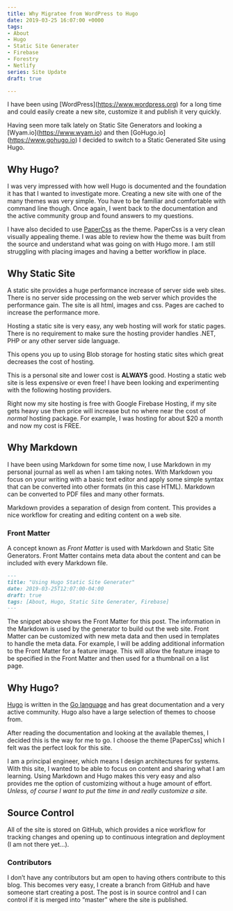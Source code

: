 ```yaml
---
title: Why Migratee from WordPress to Hugo
date: 2019-03-25 16:07:00 +0000
tags:
- About
- Hugo
- Static Site Generater
- Firebase
- Forestry
- Netlify
series: Site Update
draft: true

---
```

I have been using \[WordPress\](https://www.wordpress.org) for a long time and could easily create a new site, customize it and publish it very quickly. 

Having seen more talk lately on Static Site Generators and looking a \[Wyam.io\](https://www.wyam.io) and then \[GoHugo.io\](https://www.gohugo.io) I decided to switch to a Static Generated Site using Hugo.

## Why Hugo?

I was very impressed with how well Hugo is documented and the foundation it has that I wanted to investigate more. Creating a new site with one of the many themes was very simple. You have to be familiar and comfortable with command line though. Once again, I went back to the documentation and the active community group and found answers to my questions.

I have also decided to use [PaperCss](https://papercss-hugo-theme.netlify.com/) as the theme. PaperCss is a very clean visually appealing theme. I was able to review how the theme was built from the source and understand what was going on with Hugo more. I am still struggling with placing images and having a better workflow in place.

## Why Static Site

A static site provides a huge performance increase of server side web sites. There is no server side processing on the web server which provides the performance gain. The site is all html, images and css. Pages are cached to increase the performance more.

Hosting a static site is very easy, any web hosting will work for static pages. There is no requirement to make sure the hosting provider handles .NET, PHP or any other server side language.

This opens you up to using Blob storage for hosting static sites which great decreases the cost of hosting.

This is a personal site and lower cost is **ALWAYS** good.  Hosting a static web site is less expensive or even free! I have been looking and experimenting with the following hosting providers.

Right now my site hosting is free with Google Firebase Hosting, if my site gets heavy use then price will increase but no where near the cost of _normal_ hosting package. For example, I was hosting for about $20 a month and now my cost is FREE.

## Why Markdown

I have been using Markdown for some time now, I use Markdown in my personal journal as well as when I am taking notes. With Markdown you focus on your writing with a basic text editor and apply some simple syntax that can be converted into other formats (in this case HTML). Markdown can be converted to PDF files and many other formats.

Markdown provides a separation of design from content. This provides a nice workflow for creating and editing content on a web site.

### Front Matter

A concept known as _Front Matter_ is used with Markdown and Static Site Generators. Front Matter contains meta data about the content and can be included with every Markdown file.

```md
---
title: "Using Hugo Static Site Generater"
date: 2019-03-25T12:07:00-04:00
draft: true
tags: [About, Hugo, Static Site Generater, Firebase]
---
```

The snippet above shows the Front Matter for this post. The information in the Markdown is used by the generator to build out the web site. Front Matter can be customized with new meta data and then used in templates to handle the meta data. For example, I will be adding additional information to the Front Matter for a feature image. This will allow the feature image to be specified in the Front Matter and then used for a thumbnail on a list page.

## Why Hugo?

[Hugo](https://gohugo.io) is written in the [Go language](https://golang.org) and has great documentation and a very active community. Hugo also have a large selection of themes to choose from.

After reading the documentation and looking at the available themes, I decided this is the way for me to go. I choose the theme \[PaperCss\] which I felt was the perfect look for this site.

I am a principal engineer, which means I design architectures for systems. With this site, I wanted to be able to focus on content and sharing what I am learning. Using Markdown and Hugo makes this very easy and also provides me the option of customizing without a huge amount of effort. _Unless, of course I want to put the time in and really customize a site._

## Source Control

All of the site is stored on GitHub, which provides a nice workflow for tracking changes and opening up to continuous integration and deployment (I am not there yet...).

### Contributors

I don’t have any contributors but am open to having others contribute to this blog. This becomes very easy, I create a branch from GitHub and have someone start creating a post. The post is in source control and I can control if it is merged into “master” where the site is published.